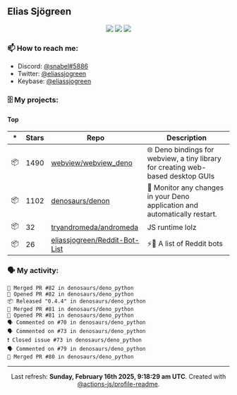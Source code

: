 ## Elias Sjögreen

<p align="center">
  <img src="https://img.shields.io/badge/🎂-dec. 2003-success" />
  <img src="https://img.shields.io/badge/🌎-Stockholm-informational" />
  <img src="https://img.shields.io/badge/👦-He/Him-informational" />
</p>

### 📫 How to reach me:

- Discord: [@snabel#5886](https://discord.com/users/267978757799673866)
- Twitter: [@eliassjogreen](https://twitter.com/eliassjogreen)
- Keybase: [@eliassjogreen](https://keybase.io/eliassjogreen)

### 🗄 My projects:

#### Top
|*|Stars|Repo|Description|
|---|---|---|---|
| 📦 | 1490 | [webview/webview_deno](https://github.com/webview/webview_deno) | 🌐 Deno bindings for webview, a tiny library for creating web-based desktop GUIs |
| 📦 | 1102 | [denosaurs/denon](https://github.com/denosaurs/denon) | 👀 Monitor any changes in your Deno application and automatically restart. |
| 📦 | 32 | [tryandromeda/andromeda](https://github.com/tryandromeda/andromeda) | JS runtime lolz |
| 📦 | 26 | [eliassjogreen/Reddit-Bot-List](https://github.com/eliassjogreen/Reddit-Bot-List) | ⚡️🤖 A list of Reddit bots |

### 🗣 My activity:

```
🎉 Merged PR #82 in denosaurs/deno_python
💪 Opened PR #82 in denosaurs/deno_python
📦 Released "0.4.4" in denosaurs/deno_python
🎉 Merged PR #81 in denosaurs/deno_python
💪 Opened PR #81 in denosaurs/deno_python
🗣 Commented on #70 in denosaurs/deno_python
🗣 Commented on #73 in denosaurs/deno_python
❗️ Closed issue #73 in denosaurs/deno_python
🗣 Commented on #79 in denosaurs/deno_python
🎉 Merged PR #80 in denosaurs/deno_python
```

------------
<p align="center">Last refresh: <b>Sunday, February 16th 2025, 9:18:29 am UTC</b>. Created with <a href=https://github.com/marketplace/actions/profile-readme>@actions-js/profile-readme</a>.</p>
